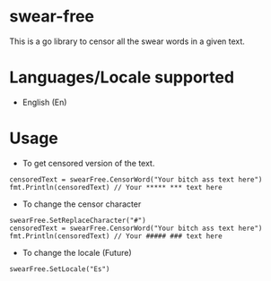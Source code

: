 # swear-free
This is a go library to censor all the swear words in a given text.

# Languages/Locale supported
- English (En)

# Usage

* To get censored version of the text.

```
censoredText = swearFree.CensorWord("Your bitch ass text here")
fmt.Println(censoredText) // Your ***** *** text here
```

* To change the censor character

```
swearFree.SetReplaceCharacter("#")
censoredText = swearFree.CensorWord("Your bitch ass text here")
fmt.Println(censoredText) // Your ##### ### text here
```

* To change the locale (Future)

```
swearFree.SetLocale("Es")
```
